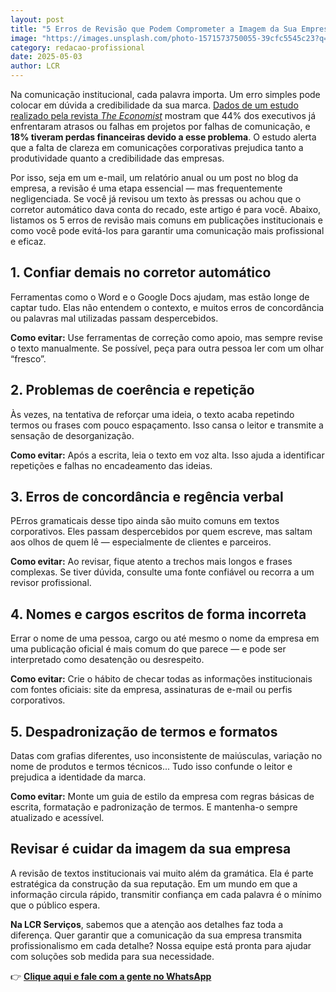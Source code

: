 ```yaml
---
layout: post
title: "5 Erros de Revisão que Podem Comprometer a Imagem da Sua Empresa — e Como Evitá-los"
image: "https://images.unsplash.com/photo-1571573750055-39cfc5545c23?q=80&w=1974&auto=format&fit=crop&ixlib=rb-4.0.3&ixid=M3wxMjA3fDB8MHxwaG90by1wYWdlfHx8fGVufDB8fHx8fA%3D%3D"
category: redacao-profissional
date: 2025-05-03
author: LCR
---
```


Na comunicação institucional, cada palavra importa. Um erro simples pode colocar em dúvida a credibilidade da sua marca. [Dados de um estudo realizado pela revista *The Economist*](https://impact.economist.com/perspectives/sites/default/files/EIU_Lucidchart-Communication%20barriers%20in%20the%20modern%20workplace.pdf) mostram que 44% dos executivos já enfrentaram atrasos ou falhas em projetos por falhas de comunicação, e **18% tiveram perdas financeiras devido a esse problema**. O estudo alerta que a falta de clareza em comunicações corporativas prejudica tanto a produtividade quanto a credibilidade das empresas.

Por isso, seja em um e-mail, um relatório anual ou um post no blog da empresa, a revisão é uma etapa essencial — mas frequentemente negligenciada. Se você já revisou um texto às pressas ou achou que o corretor automático dava conta do recado, este artigo é para você. Abaixo, listamos os 5 erros de revisão mais comuns em publicações institucionais e como você pode evitá-los para garantir uma comunicação mais profissional e eficaz.

## 1. Confiar demais no corretor automático

Ferramentas como o Word e o Google Docs ajudam, mas estão longe de captar tudo. Elas não entendem o contexto, e muitos erros de concordância ou palavras mal utilizadas passam despercebidos.

**Como evitar:** Use ferramentas de correção como apoio, mas sempre revise o texto manualmente. Se possível, peça para outra pessoa ler com um olhar “fresco”.

## 2. Problemas de coerência e repetição

Às vezes, na tentativa de reforçar uma ideia, o texto acaba repetindo termos ou frases com pouco espaçamento. Isso cansa o leitor e transmite a sensação de desorganização.

**Como evitar:** Após a escrita, leia o texto em voz alta. Isso ajuda a identificar repetições e falhas no encadeamento das ideias.

## 3. Erros de concordância e regência verbal

PErros gramaticais desse tipo ainda são muito comuns em textos corporativos. Eles passam despercebidos por quem escreve, mas saltam aos olhos de quem lê — especialmente de clientes e parceiros.

**Como evitar:** Ao revisar, fique atento a trechos mais longos e frases complexas. Se tiver dúvida, consulte uma fonte confiável ou recorra a um revisor profissional.

## 4. Nomes e cargos escritos de forma incorreta

Errar o nome de uma pessoa, cargo ou até mesmo o nome da empresa em uma publicação oficial é mais comum do que parece — e pode ser interpretado como desatenção ou desrespeito.

**Como evitar:** Crie o hábito de checar todas as informações institucionais com fontes oficiais: site da empresa, assinaturas de e-mail ou perfis corporativos.

## 5. Despadronização de termos e formatos

Datas com grafias diferentes, uso inconsistente de maiúsculas, variação no nome de produtos e termos técnicos... Tudo isso confunde o leitor e prejudica a identidade da marca.

**Como evitar:** Monte um guia de estilo da empresa com regras básicas de escrita, formatação e padronização de termos. E mantenha-o sempre atualizado e acessível.

## Revisar é cuidar da imagem da sua empresa

A revisão de textos institucionais vai muito além da gramática. Ela é parte estratégica da construção da sua reputação. Em um mundo em que a informação circula rápido, transmitir confiança em cada palavra é o mínimo que o público espera.

**Na LCR Serviços**, sabemos que a atenção aos detalhes faz toda a diferença. Quer garantir que a comunicação da sua empresa transmita profissionalismo em cada detalhe? Nossa equipe está pronta para ajudar com soluções sob medida para sua necessidade.

👉 [**Clique aqui e fale com a gente no WhatsApp**](https://api.whatsapp.com/send/?phone=85987976492&text&type=phone_number&app_absent=0) 